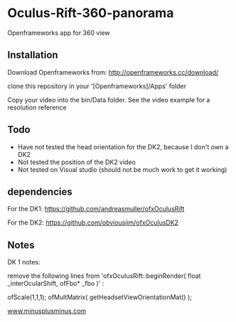# Oculus-Rift-360-panorama
Openframeworks app for 360 view 

## Installation

Download Openframeworks from: http://openframeworks.cc/download/

clone this repository in your '[Openframeworks]/Apps' folder

Copy your video into the bin/Data folder. See the video example for a resolution reference

## Todo

- Have not tested the head orientation for the DK2, because I don't own a DK2
- Not tested the position of the DK2 video
- Not tested on Visual studio (should not be much work to get it working)



## dependencies

For the DK1:
https://github.com/andreasmuller/ofxOculusRift

For the DK2:
https://github.com/obviousjim/ofxOculusDK2

## Notes

 DK 1 notes:
 
remove the following lines from 'ofxOculusRift::beginRender( float _interOcularShift, ofFbo* _fbo  )' :
 
   ofScale(1,1,1);
   ofMultMatrix( getHeadsetViewOrientationMat() );

www.minusplusminus.com

